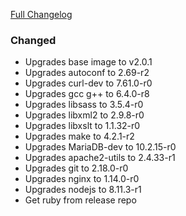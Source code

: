 [Full Changelog][changelog]

### Changed

- Upgrades base image to v2.0.1
- Upgrades autoconf to 2.69-r2
- Upgrades curl-dev to 7.61.0-r0
- Upgrades gcc g++ to 6.4.0-r8
- Upgrades libsass to 3.5.4-r0
- Upgrades libxml2 to 2.9.8-r0
- Upgrades libxslt to 1.1.32-r0
- Upgrades make to 4.2.1-r2
- Upgrades MariaDB-dev to 10.2.15-r0
- Upgrades apache2-utils to 2.4.33-r1
- Upgrades git to 2.18.0-r0
- Upgrades nginx to 1.14.0-r0
- Upgrades nodejs to 8.11.3-r1
- Get ruby from release repo

[changelog]: https://github.com/hassio-addons/addon-octobox/compare/v0.1.1...v0.2.0